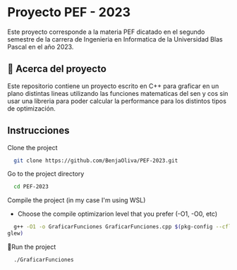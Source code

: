 
# Proyecto PEF - 2023

Este proyecto corresponde a la materia PEF dicatado en el segundo semestre de la carrera de Ingenieria en Informatica de la Universidad Blas Pascal en el año 2023.




## 🚀 Acerca del proyecto
Este repositorio contiene un proyecto escrito en C++ para graficar en un plano distintas lineas utilizando las funciones matematicas del sen y cos sin usar una libreria para poder calcular la performance para los distintos tipos de optimización.


## Instrucciones

Clone the project

```bash
  git clone https://github.com/BenjaOliva/PEF-2023.git
```

Go to the project directory

```bash
  cd PEF-2023
```

Compile the project (in my case I'm using WSL)
* Choose the compile optimizarion level that you prefer (-O1, -O0, etc)

```bash
  g++ -O1 -o GraficarFunciones GraficarFunciones.cpp $(pkg-config --cflags --libs glfw3 
glew)
```

🌟Run the project

```bash
  ./GraficarFunciones
```